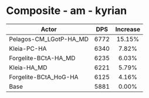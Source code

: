 # Composite - am - kyrian
| Actor | DPS | Increase |
|---|:---:|:---:|
|Pelagos-CM_LGotP-HA_MD|6772|15.15%|
|Kleia-PC-HA|6340|7.82%|
|Forgelite-BCtA-HA_MD|6235|6.03%|
|Kleia-HA_MD|6221|5.79%|
|Forgelite-BCtA_HoG-HA|6125|4.16%|
|Base|5881|0.00%|
